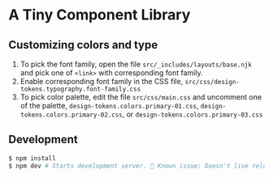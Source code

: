 # A Tiny Component Library

## Customizing colors and type

1. To pick the font family, open the file `src/_includes/layouts/base.njk` and pick one of `<link>` with corresponding font family.
2. Enable corresponding font family in the CSS file, `src/css/design-tokens.typography.font-family.css`
3. To pick color palette, edit the file `src/css/main.css` and uncomment one of the palette, `design-tokens.colors.primary-01.css`, `design-tokens.colors.primary-02.css`, or `design-tokens.colors.primary-03.css`

## Development

```sh
$ npm install
$ npm dev # Starts development server. 🚨 Known issue: Doesn't live reload CSS changes
```
